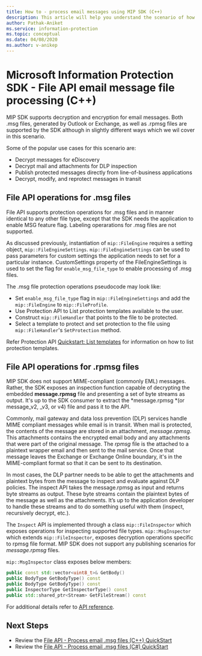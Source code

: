 ```yaml
---
title: How to - process email messages using MIP SDK (C++)
description: This article will help you understand the scenario of how to use MIP SDK file API to process .msg and .rpmsg files.
author: Pathak-Aniket
ms.service: information-protection
ms.topic: conceptual
ms.date: 04/08/2020
ms.author: v-anikep
---
```


# Microsoft Information Protection SDK - File API email message file processing (C++)

MIP SDK supports decryption and encryption for email messages. Both .msg files, generated by Outlook or Exchange, as well as .rpmsg files are supported by the SDK although in slightly different ways which we wil cover in this scenario.

Some of the popular use cases for this scenario are:

- Decrypt messages for eDiscovery
- Decrypt mail and attachments for DLP inspection
- Publish protected messages directly from line-of-business applications
- Decrypt, modify, and reprotect messages in transit

## File API operations for .msg files

File API supports protection operations for .msg files and in manner identical to any other file type, except that the SDK needs the application to enable MSG feature flag. Labeling operarations for .msg files are not supported.

As discussed previously, instantiation of `mip::FileEngine` requires a setting object, `mip::FileEngineSettings`. `mip::FileEngineSettings` can be used to pass parameters for custom settings the application needs to set for a particular instance. CustomSettings property of the FileEngineSettings is used to set the flag for `enable_msg_file_type` to enable processing of .msg files.

The .msg file protection operations pseudocode may look like:

- Set `enable_msg_file_type` flag in `mip::FileEngineSettings` and add the `mip::FileEngine` to `mip::FileProfile`.
- Use Protection API to List protection templates available to the user.
- Construct `mip::FileHandler` that points to the file to be protected.
- Select a template to protect and set protection to the file using `mip::FileHandler`'s `SetProtection` method.

Refer Protection API [Quickstart: List templates](quick-protection-list-templates-cpp.md) for information on how to list protection templates.

## File API operations for .rpmsg files

MIP SDK does not support MIME-compliant (commonly EML) messages. Rather, the SDK exposes an inspection function capable of decrypting the embedded **message.rpmsg** file and presenting a set of byte streams as output. It's up to the SDK consumer to extract the *message.rpmsg *(or message_v2, _v3, or v4) file and pass it to the API.

Commonly, mail gateway and data loss prevention (DLP) services handle MIME compliant messages while email is in transit. When mail is protected, the contents of the message are stored in an attachment, *message.rpmsg*. This attachments contains the encrypted email body and any attachments that were part of the original message. The *rpmsg* file is the attached to a plaintext wrapper email and then sent to the mail service. Once that message leaves the Exchange or Exchange Online boundary, it's in the MIME-compliant format so that it can be sent to its destination.

In most cases, the DLP partner needs to be able to get the attachments and plaintext bytes from the message to inspect and evaluate against DLP policies. The inspect API takes the message.rpmsg as input and returns byte streams as output. These byte streams contain the plaintext bytes of the message as well as the attachments. It’s up to the application developer to handle these streams and to do something useful with them (inspect, recursively decrypt, etc.).

The `Inspect` API is implemented through a class `mip::FileInspector` which exposes operations for inspecting supported file types. `mip::MsgInspector` which extends `mip::FileInspector`, exposes decryption operations specific to rpmsg file format. MIP SDK does not support any publishing scenarios for *message.rpmsg* files.

`mip::MsgInspector` class exposes below members:

```cpp
public const std::vector<uint8_t>& GetBody()
public BodyType GetBodyType() const
public BodyType GetBodyType() const
public InspectorType GetInspectorType() const
public std::shared_ptr<Stream> GetFileStream() const
```

For additional details refer to [API reference](./reference/mip-sdk-reference.md).

## Next Steps

- Review the [File API - Process email .msg files (C++) QuickStart](quick-email-msg-cpp.md)
- Review the [File API - Process email .msg files (C#) QuickStart](quick-email-msg-csharp.md)